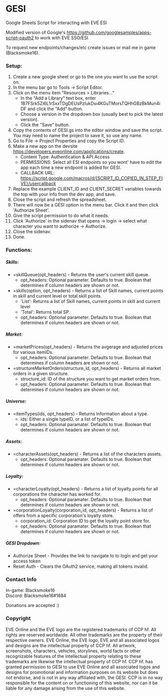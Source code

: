 # GESI
Google Sheets Script for interacting with EVE ESI

Modified version of Google's https://github.com/googlesamples/apps-script-oauth2 to work with EVE SSO/ESI

To request new endpoints/changes/etc create issues or mail me in game (Blacksmoke16).

### Setup:
   1. Create a new google sheet or go to the one you want to use the script on.
   2. In the menu bar go to Tools -> Script Editor.
   3. Click on the menu item "Resources > Libraries..."
       * In the "Add a Library" text box, enter 1B7FSrk5Zi6L1rSxxTDgDEUsPzlukDsi4KGuTMorsTQHhGBzBkMun4iDF and click the "Add" button.
       * Choose a version in the dropdown box (usually best to pick the latest version).
       * Click the "Save" button.
   4. Copy the contents of GESI.gs into the editor window and save the script. You may need to name the project to save it, so use any name.
   5. Go to File -> Project Properties and copy the Script ID.
   6. Make a new app on the devsite https://developers.eveonline.com/applications/create.  
        * Content Type:  Authentication & API Access
        * PERMISSIONS:   Select all ESI endpoints so you wont' have to edit the app each time a new endpoint is added for GESI.
        * CALLBACK URL:  https://script.google.com/macros/d/{SCRIPT_ID_COPIED_IN_STEP_FIVE}/usercallback
   7. Replace the example CLIENT_ID and CLIENT_SECRET variables towards the top with your info from the dev app, and save.
   8. Close the script and refresh the spreadsheet.
   9. There will now be a GESI option in the menu bar.  Click it and then click 'Authorize Sheet'.
   10. Give the script permission to do what it needs.
   11. Click 'Authorize' in the sidenav that opens -> login -> select what character you want to authorize -> Authorize.
   12. Close the sidenav.
   13. Done.

### Functions:

##### Skills:
   * =skillQueue(opt_headers) - Returns the user's current skill queue.
      * opt_headers: Optional parameter.  Defaults to true.  Boolean that determines if column headers are shown or not.
   * =skills(option, opt_headers) - Returns a list of Skill names, current points in skill and current level or total skill points.
      * 'List': Returns a list of Skill names, current points in skill and current level
      * 'Total': Returns total SP.
      * opt_headers: Optional parameter.  Defaults to true.  Boolean that determines if column headers are shown or not.
##### Market:
   * =marketPrices(opt_headers) - Returns the avgerage and adjusted prices for various itemIDs.
      * opt_headers: Optional parameter.  Defaults to true.  Boolean that determines if column headers are shown or not.
   * =structureMarketOrders(structure_id, opt_headers) - Returns all market orders in a given structure.
      * structure_id:  ID of the structure you want to get market orders from.
      * opt_headers: Optional parameter.  Defaults to true.  Boolean that determines if column headers are shown or not.
   
##### Universe:
   * =itemTypes(ids, opt_headers) - Returns Information about a type.
      * ids: Either a single typeID, or a list of typeIDs.
      * opt_headers: Optional paramater.  Defaults to true.  Boolean that determines if column headers are shown or not.
      
##### Assets:
   * =characterAssets(opt_headers) - Returns a list of the characters assets.
      * opt_headers: Optional paramater.  Defaults to true.  Boolean that determines if column headers are shown or not.
      
##### Loyalty:
   * =characterLoyalty(opt_headers) - Returns a list of loyalty points for all corporations the character has worked for.
      * opt_headers: Optional paramater.  Defaults to true.  Boolean that determines if column headers are shown or not.
   * =corporationLoyalty(corporation_id, opt_headers) - Returns a list of offers from a specific corporation's loyalty store.
      * corporation_id: Corporation ID to get the loyalty point store for.
      * opt_headers: Optional paramater.  Defaults to true.  Boolean that determines if column headers are shown or not.      
      
 ##### GESI Dropdown:
   * Authorize Sheet - Provides the link to navigate to to login and get your access token
   * Reset Auth - Clears the OAuth2 service, making all tokens invalid.

     
### Contact Info
In-game:  Blacksmoke16  
Discord:  Blacksmoke16#1684

Donations are accepted :)
  
### Copyright
 EVE Online and the EVE logo are the registered trademarks of CCP hf. All rights are reserved worldwide. All other 
 trademarks are the property of their respective owners. EVE Online, the EVE logo, EVE and all associated logos and designs are the intellectual property of CCP hf. All artwork, screenshots, characters, vehicles, storylines, world facts or other recognizable features of the intellectual property relating to these trademarks are likewise the intellectual property of CCP hf.    CCP hf. has granted permission to GESI to use EVE Online and all associated logos and designs for promotional and information purposes on its website but does not endorse, and is not in any way affiliated with, the GESI. CCP is in no way responsible for the content on or functioning of this website, nor can it be liable for any damage arising from the use of this website.
